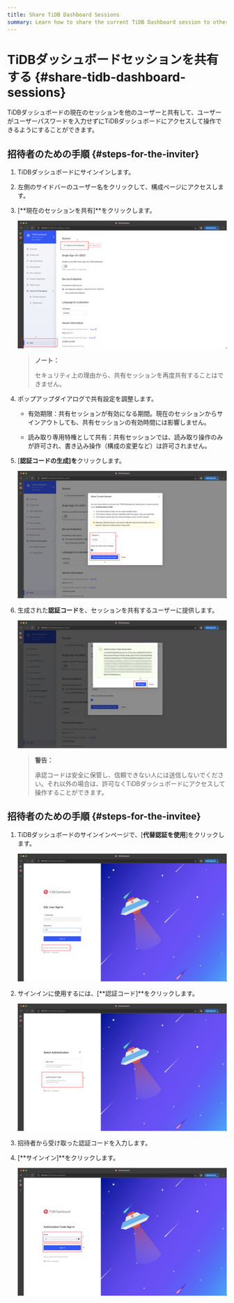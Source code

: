 ```yaml
---
title: Share TiDB Dashboard Sessions
summary: Learn how to share the current TiDB Dashboard session to other users.
---
```


# TiDBダッシュボードセッションを共有する {#share-tidb-dashboard-sessions}

TiDBダッシュボードの現在のセッションを他のユーザーと共有して、ユーザーがユーザーパスワードを入力せずにTiDBダッシュボードにアクセスして操作できるようにすることができます。

## 招待者のための手順 {#steps-for-the-inviter}

1.  TiDBダッシュボードにサインインします。

2.  左側のサイドバーのユーザー名をクリックして、構成ページにアクセスします。

3.  [**現在のセッションを共有]**をクリックします。

    ![Sample Step](/media/dashboard/dashboard-session-share-settings-1.png)

    > **ノート：**
    >
    > セキュリティ上の理由から、共有セッションを再度共有することはできません。

4.  ポップアップダイアログで共有設定を調整します。

    -   有効期限：共有セッションが有効になる期間。現在のセッションからサインアウトしても、共有セッションの有効時間には影響しません。

    -   読み取り専用特権として共有：共有セッションでは、読み取り操作のみが許可され、書き込み操作（構成の変更など）は許可されません。

5.  [**認証コードの生成]を**クリックします。

    ![Sample Step](/media/dashboard/dashboard-session-share-settings-2.png)

6.  生成された**認証コード**を、セッションを共有するユーザーに提供します。

    ![Sample Step](/media/dashboard/dashboard-session-share-settings-3.png)

    > **警告：**
    >
    > 承認コードは安全に保管し、信頼できない人には送信しないでください。それ以外の場合は、許可なくTiDBダッシュボードにアクセスして操作することができます。

## 招待者のための手順 {#steps-for-the-invitee}

1.  TiDBダッシュボードのサインインページで、[**代替認証を使用**]をクリックします。

    ![Sample Step](/media/dashboard/dashboard-session-share-signin-1.png)

2.  サインインに使用するには、[**認証コード]**をクリックします。

    ![Sample Step](/media/dashboard/dashboard-session-share-signin-2.png)

3.  招待者から受け取った認証コードを入力します。

4.  [**サインイン]**をクリックします。

    ![Sample Step](/media/dashboard/dashboard-session-share-signin-3.png)
